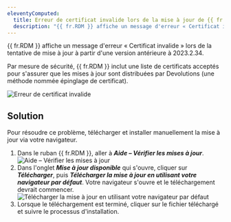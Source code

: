 ```yaml
---
eleventyComputed:
  title: Erreur de certificat invalide lors de la mise à jour de {{ fr.RDM }}
  description: "{{ fr.RDM }} affiche un message d'erreur « Certificat invalide » lors de la tentative de mise à jour à partir d'une version antérieure à 2023.2.34."
---
```

{{ fr.RDM }} affiche un message d'erreur « Certificat invalide » lors de la tentative de mise à jour à partir d'une version antérieure à 2023.2.34.

Par mesure de sécurité, {{ fr.RDM }} inclut une liste de certificats acceptés pour s'assurer que les mises à jour sont distribuées par Devolutions (une méthode nommée épinglage de certificat).

![Erreur de certificat invalide](https://cdnweb.devolutions.net/docs/docs_en_kb_KB2340.png)

## Solution

Pour résoudre ce problème, télécharger et installer manuellement la mise à jour via votre navigateur.

1. Dans le ruban {{ fr.RDM }}, aller à ***Aide – Vérifier les mises à jour***.
![Aide – Vérifier les mises à jour](https://cdnweb.devolutions.net/docs/docs_en_kb_KB2341.png)
1. Dans l'onglet ***Mise à jour disponible*** qui s'ouvre, cliquer sur ***Télécharger***, puis ***Télécharger la mise à jour en utilisant votre navigateur par défaut***. Votre navigateur s'ouvre et le téléchargement devrait commencer.
![Télécharger la mise à jour en utilisant votre navigateur par défaut](https://cdnweb.devolutions.net/docs/docs_en_kb_KB2342.png)
1. Lorsque le téléchargement est terminé, cliquer sur le fichier téléchargé et suivre le processus d'installation.